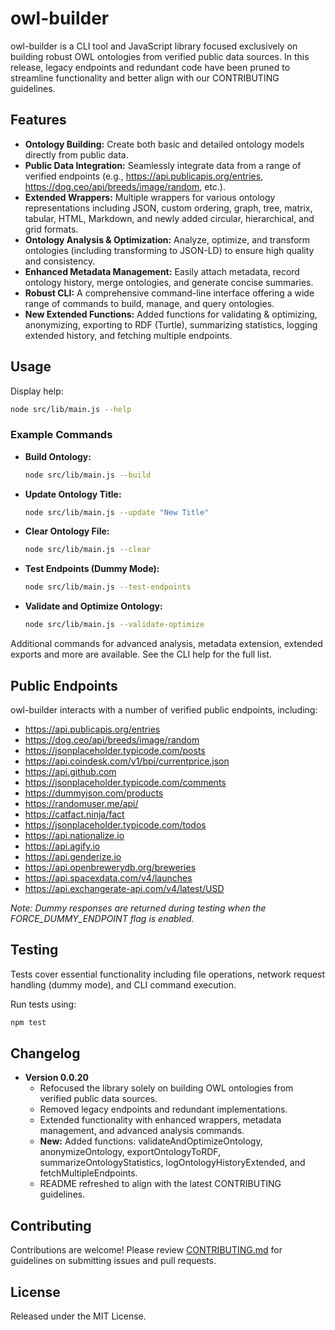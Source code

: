 # owl-builder

owl-builder is a CLI tool and JavaScript library focused exclusively on building robust OWL ontologies from verified public data sources. In this release, legacy endpoints and redundant code have been pruned to streamline functionality and better align with our CONTRIBUTING guidelines.

## Features

- **Ontology Building:** Create both basic and detailed ontology models directly from public data.
- **Public Data Integration:** Seamlessly integrate data from a range of verified endpoints (e.g., https://api.publicapis.org/entries, https://dog.ceo/api/breeds/image/random, etc.).
- **Extended Wrappers:** Multiple wrappers for various ontology representations including JSON, custom ordering, graph, tree, matrix, tabular, HTML, Markdown, and newly added circular, hierarchical, and grid formats.
- **Ontology Analysis & Optimization:** Analyze, optimize, and transform ontologies (including transforming to JSON-LD) to ensure high quality and consistency.
- **Enhanced Metadata Management:** Easily attach metadata, record ontology history, merge ontologies, and generate concise summaries.
- **Robust CLI:** A comprehensive command-line interface offering a wide range of commands to build, manage, and query ontologies.
- **New Extended Functions:** Added functions for validating & optimizing, anonymizing, exporting to RDF (Turtle), summarizing statistics, logging extended history, and fetching multiple endpoints.

## Usage

Display help:

```bash
node src/lib/main.js --help
```

### Example Commands

- **Build Ontology:**
  ```bash
  node src/lib/main.js --build
  ```
- **Update Ontology Title:**
  ```bash
  node src/lib/main.js --update "New Title"
  ```
- **Clear Ontology File:**
  ```bash
  node src/lib/main.js --clear
  ```
- **Test Endpoints (Dummy Mode):**
  ```bash
  node src/lib/main.js --test-endpoints
  ```
- **Validate and Optimize Ontology:**
  ```bash
  node src/lib/main.js --validate-optimize
  ```

Additional commands for advanced analysis, metadata extension, extended exports and more are available. See the CLI help for the full list.

## Public Endpoints

owl-builder interacts with a number of verified public endpoints, including:

- https://api.publicapis.org/entries
- https://dog.ceo/api/breeds/image/random
- https://jsonplaceholder.typicode.com/posts
- https://api.coindesk.com/v1/bpi/currentprice.json
- https://api.github.com
- https://jsonplaceholder.typicode.com/comments
- https://dummyjson.com/products
- https://randomuser.me/api/
- https://catfact.ninja/fact
- https://jsonplaceholder.typicode.com/todos
- https://api.nationalize.io
- https://api.agify.io
- https://api.genderize.io
- https://api.openbrewerydb.org/breweries
- https://api.spacexdata.com/v4/launches
- https://api.exchangerate-api.com/v4/latest/USD

*Note: Dummy responses are returned during testing when the FORCE_DUMMY_ENDPOINT flag is enabled.*

## Testing

Tests cover essential functionality including file operations, network request handling (dummy mode), and CLI command execution.

Run tests using:

```bash
npm test
```

## Changelog

- **Version 0.0.20**
  - Refocused the library solely on building OWL ontologies from verified public data sources.
  - Removed legacy endpoints and redundant implementations.
  - Extended functionality with enhanced wrappers, metadata management, and advanced analysis commands.
  - **New:** Added functions: validateAndOptimizeOntology, anonymizeOntology, exportOntologyToRDF, summarizeOntologyStatistics, logOntologyHistoryExtended, and fetchMultipleEndpoints.
  - README refreshed to align with the latest CONTRIBUTING guidelines.

## Contributing

Contributions are welcome! Please review [CONTRIBUTING.md](CONTRIBUTING.md) for guidelines on submitting issues and pull requests.

## License

Released under the MIT License.
